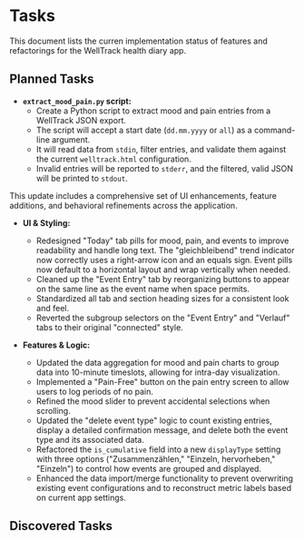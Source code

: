 # Tasks

This document lists the curren implementation status of features and refactorings for the WellTrack health diary app.

## Planned Tasks

- **`extract_mood_pain.py` script:**
  - Create a Python script to extract mood and pain entries from a WellTrack JSON export.
  - The script will accept a start date (`dd.mm.yyyy` or `all`) as a command-line argument.
  - It will read data from `stdin`, filter entries, and validate them against the current `welltrack.html` configuration.
  - Invalid entries will be reported to `stderr`, and the filtered, valid JSON will be printed to `stdout`.

This update includes a comprehensive set of UI enhancements, feature additions, and behavioral refinements across the application.

- **UI & Styling:**
  - Redesigned "Today" tab pills for mood, pain, and events to improve readability and handle long text. The "gleichbleibend" trend indicator now correctly uses a right-arrow icon and an equals sign. Event pills now default to a horizontal layout and wrap vertically when needed.
  - Cleaned up the "Event Entry" tab by reorganizing buttons to appear on the same line as the event name when space permits.
  - Standardized all tab and section heading sizes for a consistent look and feel.
  - Reverted the subgroup selectors on the "Event Entry" and "Verlauf" tabs to their original "connected" style.

- **Features & Logic:**
  - Updated the data aggregation for mood and pain charts to group data into 10-minute timeslots, allowing for intra-day visualization.
  - Implemented a "Pain-Free" button on the pain entry screen to allow users to log periods of no pain.
  - Refined the mood slider to prevent accidental selections when scrolling.
  - Updated the "delete event type" logic to count existing entries, display a detailed confirmation message, and delete both the event type and its associated data.
  - Refactored the `is_cumulative` field into a new `displayType` setting with three options ("Zusammenzählen," "Einzeln, hervorheben," "Einzeln") to control how events are grouped and displayed.
  - Enhanced the data import/merge functionality to prevent overwriting existing event configurations and to reconstruct metric labels based on current app settings.

## Discovered Tasks